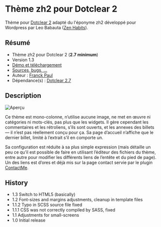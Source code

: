 # Thème zh2 pour Dotclear 2

Thème pour [Dotclear 2](http://fr.dotclear.org/) adapté du l'éponyme zh2 développé pour Wordpress par Leo Babauta ([Zen Habits](http://zenhabits.net/)).

## Résumé

* Thème zh2 pour Dotclear 2 (**2.7 minimum**)
* Version 1.3
* [Démo et téléchargement](http://themes.dotaddict.org/galerie-dc2/details/zh2)
* [Sources, bugs, …](https://bitbucket.org/franckpaul/zh2)
* Auteur : [Franck Paul](http://open-time.net/)
* Dépendance(s) : [Dotclear 2.7](https://bitbucket.org/dotclear/dotclear)

## Description

![Aperçu](http://media.dotaddict.org/pda/tdc2/zh2/zh2.jpg)

Ce thème est mono-colonne, n’utilise aucune image, ne met en œuvre ni catégories ni mots-clés, pas plus que les widgets. Il gère cependant les commentaires et les rétroliens, s’ils sont ouverts, et les annexes des billets — il n’est pas réellement conçu pour ça. Sa page d’accueil n’affiche que le dernier billet, limité à l’extrait s’il en comporte un.

Sa configuration est réduite à sa plus simple expression (mais détaille un peu ce qu’il est possible de faire en utilisant l’éditeur des fichiers du thème, entre autre pour modifier les différents liens de l’entête et du pied de page). Un des liens est d’ores et déjà mis sur la page contact servie par le plugin [ContactMe](http://plugins.dotaddict.org/dc2/details/contactMe).

## History

* 1.3 Switch to HTML5 (basically)
* 1.2 Font-sizes and margins adjustments, cleanup in template files
* 1.1.2 Typo in SCSS source file fixed
* 1.1.1 CSS was not correctly compiled by SASS, fixed
* 1.1 Adjustments for small-screens
* 1.0 Initial release
